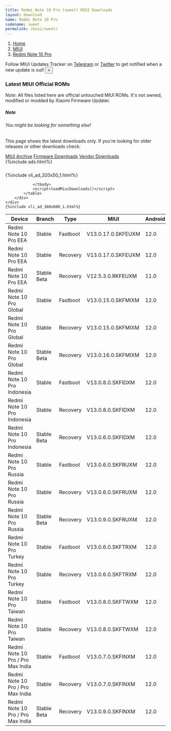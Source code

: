 ```yaml
---
title: Redmi Note 10 Pro (sweet) MIUI Downloads
layout: download
name: Redmi Note 10 Pro
codename: sweet
permalink: /miui/sweet/
---
```

<nav aria-label="breadcrumb">
    <ol class="breadcrumb">
        <li class="breadcrumb-item"><a href="/">Home</a></li>
        <li class="breadcrumb-item"><a href="/miui/">MIUI</a></li>
        <li class="breadcrumb-item active" aria-current="page"><a href="/miui/sweet/">Redmi Note 10 Pro</a></li>
    </ol>
</nav>
<div class="alert alert-primary alert-dismissible fade show" role="alert">
    Follow MIUI Updates Tracker on <a href="https://t.me/MIUIUpdatesTracker" class="alert-link">Telegram</a>
     or <a href="https://twitter.com/MiFwUpdater" class="alert-link">Twitter</a> to get notified when a new update is out!
    <button type="button" class="close" data-dismiss="alert" aria-label="Close">
        <span aria-hidden="true">&times;</span>
    </button>
</div>

### Latest MIUI Official ROMs
*Note*: All files listed here are official untouched MIUI ROMs. It's not owned, modified or modded by Xiaomi Firmware Updater.
<div class="card">
  <div class="card-body">
    <h5 class="card-title">Note</h5>
    <h6 class="card-subtitle mb-2 text-muted">You might be looking for something else!</h6>
    <p class="card-text">This page shows the latest downloads only.
     If you're looking for older releases or other downloads check:</p>
    <a href="/archive/miui/sweet/" class="card-link">MIUI Archive</a>
    <a href="/firmware/sweet/" class="card-link">Firmware Downloads</a>
    <a href="/vendor/sweet/" class="card-link">Vendor Downloads</a>
  </div>
</div>
{%include ads.html%}
<div class="row justify-content-center">
    <div class="col-10">
        <div class="table-responsive-md" style="margin-top: 25px;">
            {%include vli_ad_320x50_1.html%}
            <table id="miui" class="display dt-responsive nowrap compact table table-striped table-hover table-sm">
                <thead class="thead-dark">
                    <tr>
                        <th data-ref="device">Device</th>
                        <th data-ref="branch">Branch</th>
                        <th data-ref="type">Type</th>
                        <th data-ref="miui">MIUI</th>
                        <th data-ref="android">Android</th>
                        <th data-ref="size">Size</th>
                        <th data-ref="size">Date</th>
                        <th data-ref="link">Link</th>
                    </tr>
                </thead>
                <tbody>
                <tr><td>Redmi Note 10 Pro EEA</td><td>Stable</td><td>Fastboot</td><td>V13.0.17.0.SKFEUXM</td><td>12.0</td><td>5.8 GB</td><td>2022-12-29</td><td><a href="/miui/sweet/stable/V13.0.17.0.SKFEUXM/">Download</a></td></tr>
<tr><td>Redmi Note 10 Pro EEA</td><td>Stable</td><td>Recovery</td><td>V13.0.17.0.SKFEUXM</td><td>12.0</td><td>3.4 GB</td><td>2023-01-13</td><td><a href="/miui/sweet/stable/V13.0.17.0.SKFEUXM/">Download</a></td></tr>
<tr><td>Redmi Note 10 Pro EEA</td><td>Stable Beta</td><td>Recovery</td><td>V12.5.3.0.RKFEUXM</td><td>11.0</td><td>3.1 GB</td><td>2021-06-30</td><td><a href="/miui/sweet/stable beta/V12.5.3.0.RKFEUXM/">Download</a></td></tr>
<tr><td>Redmi Note 10 Pro Global</td><td>Stable</td><td>Fastboot</td><td>V13.0.15.0.SKFMIXM</td><td>12.0</td><td>6.0 GB</td><td>2022-11-08</td><td><a href="/miui/sweet/stable/V13.0.15.0.SKFMIXM/">Download</a></td></tr>
<tr><td>Redmi Note 10 Pro Global</td><td>Stable</td><td>Recovery</td><td>V13.0.15.0.SKFMIXM</td><td>12.0</td><td>3.4 GB</td><td>2022-11-24</td><td><a href="/miui/sweet/stable/V13.0.15.0.SKFMIXM/">Download</a></td></tr>
<tr><td>Redmi Note 10 Pro Global</td><td>Stable Beta</td><td>Recovery</td><td>V13.0.16.0.SKFMIXM</td><td>12.0</td><td>3.4 GB</td><td>2023-01-16</td><td><a href="/miui/sweet/stable beta/V13.0.16.0.SKFMIXM/">Download</a></td></tr>
<tr><td>Redmi Note 10 Pro Indonesia</td><td>Stable</td><td>Fastboot</td><td>V13.0.8.0.SKFIDXM</td><td>12.0</td><td>5.4 GB</td><td>2022-12-26</td><td><a href="/miui/sweet/stable/V13.0.8.0.SKFIDXM/">Download</a></td></tr>
<tr><td>Redmi Note 10 Pro Indonesia</td><td>Stable</td><td>Recovery</td><td>V13.0.8.0.SKFIDXM</td><td>12.0</td><td>3.3 GB</td><td>2023-01-05</td><td><a href="/miui/sweet/stable/V13.0.8.0.SKFIDXM/">Download</a></td></tr>
<tr><td>Redmi Note 10 Pro Indonesia</td><td>Stable Beta</td><td>Recovery</td><td>V13.0.6.0.SKFIDXM</td><td>12.0</td><td>3.3 GB</td><td>2022-08-01</td><td><a href="/miui/sweet/stable beta/V13.0.6.0.SKFIDXM/">Download</a></td></tr>
<tr><td>Redmi Note 10 Pro Russia</td><td>Stable</td><td>Fastboot</td><td>V13.0.6.0.SKFRUXM</td><td>12.0</td><td>5.2 GB</td><td>2022-11-22</td><td><a href="/miui/sweet/stable/V13.0.6.0.SKFRUXM/">Download</a></td></tr>
<tr><td>Redmi Note 10 Pro Russia</td><td>Stable</td><td>Recovery</td><td>V13.0.6.0.SKFRUXM</td><td>12.0</td><td>3.3 GB</td><td>2022-12-06</td><td><a href="/miui/sweet/stable/V13.0.6.0.SKFRUXM/">Download</a></td></tr>
<tr><td>Redmi Note 10 Pro Russia</td><td>Stable Beta</td><td>Recovery</td><td>V13.0.9.0.SKFRUXM</td><td>12.0</td><td>3.3 GB</td><td>2023-01-30</td><td><a href="/miui/sweet/stable beta/V13.0.9.0.SKFRUXM/">Download</a></td></tr>
<tr><td>Redmi Note 10 Pro Turkey</td><td>Stable</td><td>Fastboot</td><td>V13.0.6.0.SKFTRXM</td><td>12.0</td><td>5.1 GB</td><td>2022-10-26</td><td><a href="/miui/sweet/stable/V13.0.6.0.SKFTRXM/">Download</a></td></tr>
<tr><td>Redmi Note 10 Pro Turkey</td><td>Stable</td><td>Recovery</td><td>V13.0.6.0.SKFTRXM</td><td>12.0</td><td>3.3 GB</td><td>2022-11-01</td><td><a href="/miui/sweet/stable/V13.0.6.0.SKFTRXM/">Download</a></td></tr>
<tr><td>Redmi Note 10 Pro Taiwan</td><td>Stable</td><td>Fastboot</td><td>V13.0.8.0.SKFTWXM</td><td>12.0</td><td>4.6 GB</td><td>2022-12-14</td><td><a href="/miui/sweet/stable/V13.0.8.0.SKFTWXM/">Download</a></td></tr>
<tr><td>Redmi Note 10 Pro Taiwan</td><td>Stable</td><td>Recovery</td><td>V13.0.8.0.SKFTWXM</td><td>12.0</td><td>3.3 GB</td><td>2022-12-22</td><td><a href="/miui/sweet/stable/V13.0.8.0.SKFTWXM/">Download</a></td></tr>
<tr><td>Redmi Note 10 Pro / Pro Max India</td><td>Stable</td><td>Fastboot</td><td>V13.0.7.0.SKFINXM</td><td>12.0</td><td>3.8 GB</td><td>2022-09-29</td><td><a href="/miui/sweetin/stable/V13.0.7.0.SKFINXM/">Download</a></td></tr>
<tr><td>Redmi Note 10 Pro / Pro Max India</td><td>Stable</td><td>Recovery</td><td>V13.0.7.0.SKFINXM</td><td>12.0</td><td>3.2 GB</td><td>2022-10-11</td><td><a href="/miui/sweetin/stable/V13.0.7.0.SKFINXM/">Download</a></td></tr>
<tr><td>Redmi Note 10 Pro / Pro Max India</td><td>Stable Beta</td><td>Recovery</td><td>V13.0.9.0.SKFINXM</td><td>12.0</td><td>3.2 GB</td><td>2023-01-04</td><td><a href="/miui/sweetin/stable beta/V13.0.9.0.SKFINXM/">Download</a></td></tr>

                </tbody>
                <script>loadMiuiDownloads()</script>
            </table>
        </div>
    </div>
    {%include vli_ad_160x600_1.html%}
</div>
